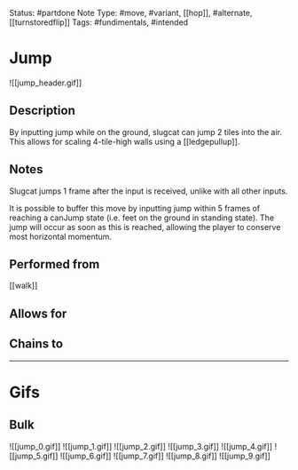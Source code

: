 Status: #partdone
Note Type: #move, #variant, [[hop]], #alternate, [[turnstoredflip]]
Tags: #fundimentals, #intended 

# Jump
![[jump_header.gif]]
## Description
By inputting jump while on the ground, slugcat can jump 2 tiles into the air. This allows for scaling 4-tile-high walls using a [[ledgepullup]].

## Notes
Slugcat jumps 1 frame after the input is received, unlike with all other inputs.

It is possible to buffer this move by inputting jump within 5 frames of reaching a canJump state (i.e. feet on the ground in standing state). The jump will occur as soon as this is reached, allowing the player to conserve most horizontal momentum.

## Performed from
[[walk]]

## Allows for


## Chains to


___
# Gifs
## Bulk
![[jump_0.gif]]
![[jump_1.gif]]
![[jump_2.gif]]
![[jump_3.gif]]
![[jump_4.gif]]
![[jump_5.gif]]
![[jump_6.gif]]
![[jump_7.gif]]
![[jump_8.gif]]
![[jump_9.gif]]